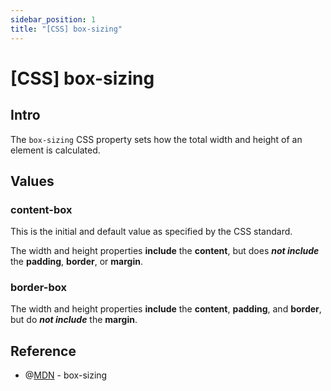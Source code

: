 ```yaml
---
sidebar_position: 1
title: "[CSS] box-sizing"
---
```


# [CSS] box-sizing

## Intro

The `box-sizing` CSS property sets how the total width and height of an element is calculated.

## Values

### content-box

This is the initial and default value as specified by the CSS standard.

The width and height properties **include** the **content**, but does ***not include*** the **padding**, **border**, or **margin**.

### border-box

The width and height properties **include** the **content**, **padding**, and **border**, but do ***not include*** the **margin**.

## Reference

+ @[MDN](https://developer.mozilla.org/en-US/docs/Web/CSS/box-sizing) - box-sizing
